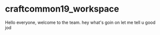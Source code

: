 # craftcommon19_workspace

Hello everyone, welcome to the team.
hey what's goin on 
let me tell u good jod 